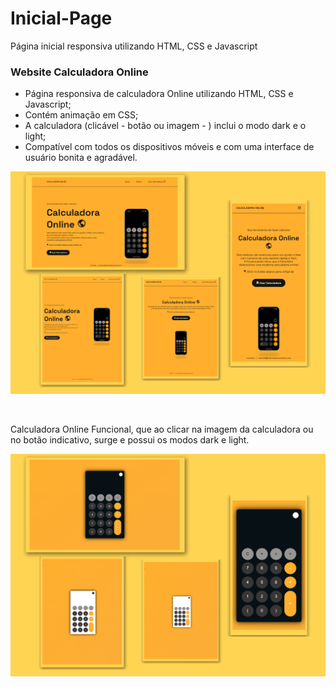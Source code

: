 # Inicial-Page
 Página inicial responsiva utilizando HTML, CSS e Javascript



### Website Calculadora Online

- Página responsiva de calculadora Online utilizando HTML, CSS e Javascript;
- Contém animação em CSS;
- A calculadora (clicável - botão ou imagem - ) inclui o modo dark e o light;
- Compatível com todos os dispositivos móveis e com uma interface de usuário bonita e agradável.


<!-- ![favicon img](/img/favicon.png) -->

<p>
<img src="/img/site-calculadoraOnline-img.png" alt="" img-align="middle">
</p>

<br>
<p>
Calculadora Online Funcional, que ao clicar na imagem da calculadora ou no botão indicativo, surge e possui os modos dark e light.
</p>

<p>
<img src="/img/site-calculadora-img.png" alt="" img-align="middle">
</p>